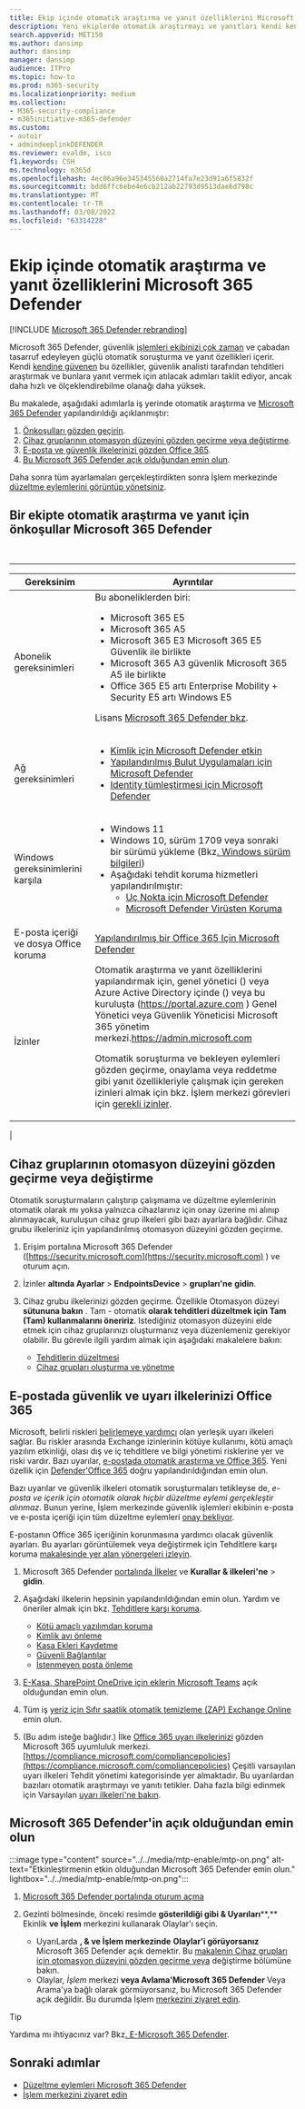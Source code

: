 ```yaml
---
title: Ekip içinde otomatik araştırma ve yanıt özelliklerini Microsoft 365 Defender
description: Yeni ekiplerde otomatik araştırmayı ve yanıtları kendi kendine Microsoft 365 Defender
search.appverid: MET150
ms.author: dansimp
author: dansimp
manager: dansimp
audience: ITPro
ms.topic: how-to
ms.prod: m365-security
ms.localizationpriority: medium
ms.collection:
- M365-security-compliance
- m365initiative-m365-defender
ms.custom:
- autoir
- admindeeplinkDEFENDER
ms.reviewer: evaldm, isco
f1.keywords: CSH
ms.technology: m365d
ms.openlocfilehash: 4ec06a96e345345560a2714fa7e23d91a6f5832f
ms.sourcegitcommit: bdd6ffc6ebe4e6cb212ab22793d9513dae6d798c
ms.translationtype: MT
ms.contentlocale: tr-TR
ms.lasthandoff: 03/08/2022
ms.locfileid: "63314228"
---
```

# <a name="configure-automated-investigation-and-response-capabilities-in-microsoft-365-defender"></a>Ekip içinde otomatik araştırma ve yanıt özelliklerini Microsoft 365 Defender

[!INCLUDE [Microsoft 365 Defender rebranding](../includes/microsoft-defender.md)]

Microsoft 365 Defender, güvenlik [işlemleri ekibinizi çok zaman](m365d-autoir.md) ve çabadan tasarruf edeyleyen güçlü otomatik soruşturma ve yanıt özellikleri içerir. Kendi [kendine güvenen](m365d-autoir.md#how-automated-investigation-and-self-healing-works) bu özellikler, güvenlik analisti tarafından tehditleri araştırmak ve bunlara yanıt vermek için atılacak adımları taklit ediyor, ancak daha hızlı ve ölçeklendirebilme olanağı daha yüksek.

Bu makalede, aşağıdaki adımlarla iş yerinde otomatik araştırma ve <a href="https://go.microsoft.com/fwlink/p/?linkid=2077139" target="_blank">Microsoft 365 Defender</a> yapılandırıldığı açıklanmıştır:

1. [Önkoşulları gözden geçirin](#prerequisites-for-automated-investigation-and-response-in-microsoft-365-defender).
2. [Cihaz gruplarının otomasyon düzeyini gözden geçirme veya değiştirme](#review-or-change-the-automation-level-for-device-groups).
3. [E-posta ve güvenlik ilkelerinizi gözden Office 365](#review-your-security-and-alert-policies-in-office-365).
4. [Bu Microsoft 365 Defender açık olduğundan emin olun](#make-sure-microsoft-365-defender-is-turned-on).

Daha sonra tüm ayarlamaları gerçekleştirdikten sonra İşlem merkezinde [düzeltme eylemlerini görüntüp yönetsiniz](m365d-autoir-actions.md).

## <a name="prerequisites-for-automated-investigation-and-response-in-microsoft-365-defender"></a>Bir ekipte otomatik araştırma ve yanıt için önkoşullar Microsoft 365 Defender

<br>

****

|Gereksinim|Ayrıntılar|
|---|---|
|Abonelik gereksinimleri|Bu aboneliklerden biri: <ul><li>Microsoft 365 E5</li><li>Microsoft 365 A5</li><li>Microsoft 365 E3 Microsoft 365 E5 Güvenlik ile birlikte</li><li>Microsoft 365 A3 güvenlik Microsoft 365 A5 ile birlikte</li><li>Office 365 E5 artı Enterprise Mobility + Security E5 artı Windows E5</li></ul> <p> Lisans [Microsoft 365 Defender bkz](./prerequisites.md#licensing-requirements).|
|Ağ gereksinimleri|<ul><li>[Kimlik için Microsoft Defender etkin](/azure-advanced-threat-protection/what-is-atp)</li><li>[Yapılandırılmış Bulut Uygulamaları için Microsoft Defender](/cloud-app-security/what-is-cloud-app-security)</li><li>[Identity tümleştirmesi için Microsoft Defender](/cloud-app-security/mdi-integration)</li></ul>|
|Windows gereksinimlerini karşıla|<ul><li>Windows 11</li><li>Windows 10, sürüm 1709 veya sonraki bir sürümü yükleme (Bkz[. Windows sürüm bilgileri](/windows/release-information/))</li><li>Aşağıdaki tehdit koruma hizmetleri yapılandırılmıştır:<ul><li>[Uç Nokta için Microsoft Defender](../defender-endpoint/configure-endpoints.md)</li><li>[Microsoft Defender Virüsten Koruma](/windows/security/threat-protection/windows-defender-antivirus/configure-windows-defender-antivirus-features)</li></ul></li></ul>|
|E-posta içeriği ve dosya Office koruma|[Yapılandırılmış bir Office 365 Için Microsoft Defender](/microsoft-365/security/office-365-security/defender-for-office-365#configure-atp-policies)|
|İzinler|Otomatik araştırma ve yanıt özelliklerini yapılandırmak için, genel yönetici () veya Azure Active Directory içinde () veya bu kuruluşta (<https://portal.azure.com> ) Genel Yönetici veya Güvenlik Yöneticisi Microsoft 365 yönetim merkezi.<https://admin.microsoft.com> <p> Otomatik soruşturma ve bekleyen eylemleri gözden geçirme, onaylama veya reddetme gibi yanıt özellikleriyle çalışmak için gereken izinleri almak için bkz. İşlem merkezi görevleri için [gerekli izinler](m365d-action-center.md#required-permissions-for-action-center-tasks).|
|

## <a name="review-or-change-the-automation-level-for-device-groups"></a>Cihaz gruplarının otomasyon düzeyini gözden geçirme veya değiştirme

Otomatik soruşturmaların çalıştırıp çalışmama ve düzeltme eylemlerinin otomatik olarak mı yoksa yalnızca cihazlarınız için onay üzerine mi alınıp alınmayacak, kuruluşun cihaz grup ilkeleri gibi bazı ayarlara bağlıdır. Cihaz grubu ilkeleriniz için yapılandırılmış otomasyon düzeyini gözden geçirme.

1. Erişim portalına Microsoft 365 Defender ([https://security.microsoft.com](https://security.microsoft.com) ) ve oturum açın.

2. İzinler **altında Ayarlar** >  **EndpointsDevice** >  **grupları'ne** **gidin**.

3. Cihaz grubu ilkelerinizi gözden geçirme. Özellikle Otomasyon düzeyi **sütununa bakın** . Tam - otomatik **olarak tehditleri düzeltmek için Tam (Tam) kullanmalarını öneririz**.  Istediğiniz otomasyon düzeyini elde etmek için cihaz gruplarınızı oluşturmanız veya düzenlemeniz gerekiyor olabilir. Bu görevle ilgili yardım almak için aşağıdaki makalelere bakın:
   - [Tehditlerin düzeltmesi](/windows/security/threat-protection/microsoft-defender-atp/automated-investigations#how-threats-are-remediated)
   - [Cihaz grupları oluşturma ve yönetme](/windows/security/threat-protection/microsoft-defender-atp/machine-groups)

## <a name="review-your-security-and-alert-policies-in-office-365"></a>E-postada güvenlik ve uyarı ilkelerinizi Office 365

Microsoft, belirli riskleri [belirlemeye yardımcı](../../compliance/alert-policies.md) olan yerleşik uyarı ilkeleri sağlar. Bu riskler arasında Exchange izinlerinin kötüye kullanımı, kötü amaçlı yazılım etkinliği, olası dış ve iç tehditlere ve bilgi yönetimi risklerine yer ve riski vardır. Bazı uyarılar, [e-postada otomatik araştırma ve Office 365](../office-365-security/office-365-air.md). Yeni özellik için [Defender'Office 365](../office-365-security/defender-for-office-365.md) doğru yapılandırıldığından emin olun.

Bazı uyarılar ve güvenlik ilkeleri otomatik soruşturmaları tetikleyse de, *e-posta ve içerik için otomatik olarak hiçbir düzeltme eylemi gerçekleştir alınmaz*. Bunun yerine, İşlem merkezinde güvenlik işlemleri ekibinin e-posta ve e-posta içeriği için tüm düzeltme eylemleri [onay bekliyor](m365d-action-center.md).

E-postanın Office 365 içeriğinin korunmasına yardımcı olacak güvenlik ayarları. Bu ayarları görüntülemek veya değiştirmek için Tehditlere karşı koruma [makalesinde yer alan yönergeleri izleyin](../office-365-security/protect-against-threats.md).

1. Microsoft 365 Defender <a href="https://go.microsoft.com/fwlink/p/?linkid=2077139" target="_blank">portalında İlkeler</a> ve **Kurallar & ilkeleri'ne** \> **gidin**.

2. Aşağıdaki ilkelerin hepsinin yapılandırıldığından emin olun. Yardım ve öneriler almak için bkz. [Tehditlere karşı koruma](/microsoft-365/security/office-365-security/protect-against-threats).
   - [Kötü amaçlı yazılımdan koruma](../office-365-security/protect-against-threats.md#part-1---anti-malware-protection-in-eop)
   - [Kimlik avı önleme](../office-365-security/protect-against-threats.md#part-2---anti-phishing-protection-in-eop-and-defender-for-office-365)
   - [Kasa Ekleri Kaydetme](../office-365-security/protect-against-threats.md#safe-attachments-policies-in-microsoft-defender-for-office-365)
   - [Güvenli Bağlantılar](../office-365-security/protect-against-threats.md#safe-links-policies-in-microsoft-defender-for-office-365)
   - [İstenmeyen posta önleme](../office-365-security/protect-against-threats.md#part-3---anti-spam-protection-in-eop)

3. [E-Kasa, SharePoint OneDrive için eklerin Microsoft Teams](../office-365-security/mdo-for-spo-odb-and-teams.md) açık olduğundan emin olun.

4. Tüm iş [yeriz için Sıfır saatlik otomatik temizleme (ZAP) Exchange Online](../office-365-security/zero-hour-auto-purge.md) emin olun.

5. (Bu adım isteğe bağlıdır.) İlke [Office 365 uyarı ilkelerinizi](../../compliance/alert-policies.md) gözden Microsoft 365 uyumluluk merkezi.[https://compliance.microsoft.com/compliancepolicies](https://compliance.microsoft.com/compliancepolicies) Çeşitli varsayılan uyarı ilkeleri Tehdit yönetimi kategorisinde yer almaktadır. Bu uyarılardan bazıları otomatik araştırmayı ve yanıtı tetikler. Daha fazla bilgi edinmek için Varsayılan [uyarı ilkeleri'ne bakın](../../compliance/alert-policies.md#default-alert-policies).

## <a name="make-sure-microsoft-365-defender-is-turned-on"></a>Microsoft 365 Defender'in açık olduğundan emin olun

:::image type="content" source="../../media/mtp-enable/mtp-on.png" alt-text="Etkinleştirmenin etkin olduğundan Microsoft 365 Defender emin olun." lightbox="../../media/mtp-enable/mtp-on.png":::

1. <a href="https://go.microsoft.com/fwlink/p/?linkid=2077139" target="_blank">Microsoft 365 Defender portalında oturum açma</a>

2. Gezinti bölmesinde, önceki resimde **gösterildiği gibi & Uyarıları****,** Ekinlik **ve İşlem** merkezini kullanarak Olaylar'ı seçin.
   - UyarıLarda **, & ve İşlem merkezinde** **Olaylar'i görüyorsanız** Microsoft 365 Defender açık demektir. Bu [makalenin Cihaz grupları için otomasyon düzeyini gözden geçirme veya](#review-or-change-the-automation-level-for-device-groups) değiştirme bölümüne bakın.
   - Olaylar, *İşlem* merkezi **veya Avlama'Microsoft 365 Defender** Veya Arama'ya bağlı olarak görmüyorsanız, bu Microsoft 365 Defender açık değildir.  Bu durumda İşlem [merkezini ziyaret edin](m365d-action-center.md).

> [!TIP]
> Yardıma mı ihtiyacınız var? Bkz[. E-Microsoft 365 Defender](m365d-enable.md).

## <a name="next-steps"></a>Sonraki adımlar

- [Düzeltme eylemleri Microsoft 365 Defender](m365d-remediation-actions.md)
- [İşlem merkezini ziyaret edin](m365d-action-center.md)
